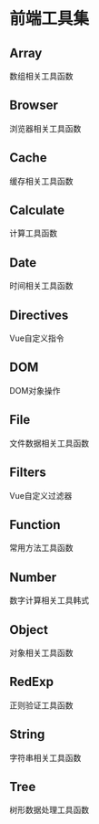 # 前端工具集

## Array
数组相关工具函数
## Browser
浏览器相关工具函数
## Cache
缓存相关工具函数
## Calculate
计算工具函数 
## Date
时间相关工具函数
## Directives
Vue自定义指令
## DOM
DOM对象操作
## File
文件数据相关工具函数
## Filters
Vue自定义过滤器
## Function
常用方法工具函数
## Number
数字计算相关工具韩式
## Object
对象相关工具函数
## RedExp
正则验证工具函数
## String
字符串相关工具函数
## Tree
树形数据处理工具函数
